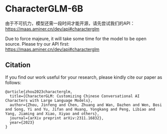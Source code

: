 # CharacterGLM-6B

由于不可抗力，模型还需一段时间才能开源，请先尝试我们的API：https://maas.aminer.cn/dev/api#characterglm 

Due to force majeure, it will take some time for the model to be open source. Please try our API first: https://maas.aminer.cn/dev/api#characterglm

## Citation

If you find our work useful for your research, please kindly cite our paper as follows:

```
@article{zhou2023characterglm,
  title={CharacterGLM: Customizing Chinese Conversational AI Characters with Large Language Models},
  author={Zhou, Jinfeng and Chen, Zhuang and Wan, Dazhen and Wen, Bosi and Song, Yi and Yu, Jifan and Huang, Yongkang and Peng, Libiao and Yang, Jiaming and Xiao, Xiyao and others},
  journal={arXiv preprint arXiv:2311.16832},
  year={2023}
}
```
